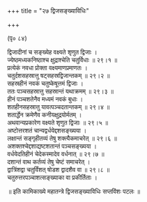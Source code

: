 +++
title = "२७ द्विजसङ्ख्याविधिः"

+++
    
(पृ० ८४)   
    
द्विजादीनां च सङ्ख्येह वक्ष्यते शृणुत द्विजाः ।  
ज्येष्ठमध्यकनिष्ठाश्च क्षुद्राश्चेति चतुर्विधाः ॥ २९।१ ॥  
प्रत्येकं नवधा प्रोक्ता वक्ष्यमाणप्रमाणतः ।  
चतुर्दशसहस्रात्तु षट्सहस्रद्विजान्तकम् ॥ २९।२ ॥  
सहस्रहीनं नवकं चतुष्केषूत्तमं द्विजाः ।  
ततः पञ्चसहस्रात्तु सहस्रान्तं यथाक्रमम् ॥ २९।३ ॥  
हीनं पञ्चशतेनैव मध्यमं नवकं बुधाः ।  
शतहीनसहस्रात्तु यावत्पञ्चदतान्तकम् ॥ २९।४ ॥  
शतार्द्धेन क्रमेणैव कनीयक्षुद्रयोर्मतम् ।  
अथवान्यप्रकारेण वक्ष्यते शृणुत द्विजाः ॥ २९।५ ॥  
अष्टोत्तरशतं चान्यद्वर्धयेद्दशसङ्ख्यया ।  
लक्षान्तं सङ्गृहीतव्यं तेषु शक्त्यैकमाचरेत् ॥ २९।६ ॥  
अशक्तश्चेद्दशाद्यष्टशतान्तं पञ्चसङ्ख्यया ।  
वर्धयेदतिहीनं चेदेकस्मादेव वर्धनात् ॥ २९।७ ॥  
दशान्तं वाथ कर्तव्यं तेषु चेष्टं समाचरेत् ।  
द्वात्रिंशद्वा चतुर्विंशत् षोडश द्वादशैव वा ॥ २९।८ ॥  
चतुरुत्तरपञ्चाशत्सङ्ख्याका वा प्रकीर्तिताः ।  
    
॥ इति कामिकाख्ये महातन्त्रे द्विजसङ्ख्याविधिः सप्तविंशः पटलः ॥  
    
    
    
    
